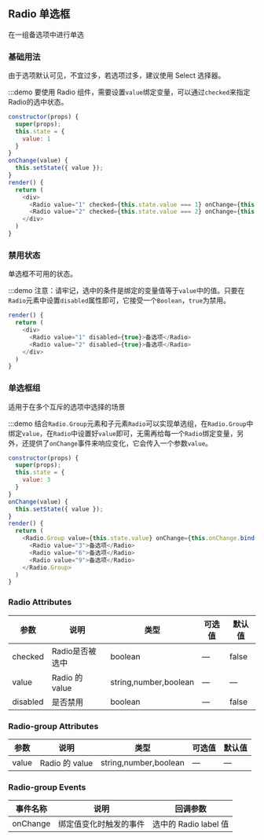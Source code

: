 ## Radio 单选框

在一组备选项中进行单选

### 基础用法

由于选项默认可见，不宜过多，若选项过多，建议使用 Select 选择器。

:::demo 要使用 Radio 组件，需要设置`value`绑定变量，可以通过`checked`来指定Radio的选中状态。

```js
constructor(props) {
  super(props);
  this.state = {
    value: 1
  }
}
onChange(value) {
  this.setState({ value });
}
render() {
  return (
    <div>
      <Radio value="1" checked={this.state.value === 1} onChange={this.onChange.bind(this)}>备选项</Radio>
      <Radio value="2" checked={this.state.value === 2} onChange={this.onChange.bind(this)}>备选项</Radio>
    </div>
  )
}
```

### 禁用状态

单选框不可用的状态。

:::demo 注意：请牢记，选中的条件是绑定的变量值等于`value`中的值。只要在`Radio`元素中设置`disabled`属性即可，它接受一个`Boolean`，`true`为禁用。

```js
render() {
  return (
    <div>
      <Radio value="1" disabled={true}>备选项</Radio>
      <Radio value="2" disabled={true}>备选项</Radio>
    </div>
  )
}
```

### 单选框组

适用于在多个互斥的选项中选择的场景

:::demo 结合`Radio.Group`元素和子元素`Radio`可以实现单选组，在`Radio.Group`中绑定`value`，在`Radio`中设置好`value`即可，无需再给每一个`Radio`绑定变量，另外，还提供了`onChange`事件来响应变化，它会传入一个参数`value`。

```js
constructor(props) {
  super(props);
  this.state = {
    value: 3
  }
}
onChange(value) {
  this.setState({ value });
}
render() {
  return (
    <Radio.Group value={this.state.value} onChange={this.onChange.bind(this)}>
      <Radio value="3">备选项</Radio>
      <Radio value="6">备选项</Radio>
      <Radio value="9">备选项</Radio>
    </Radio.Group>
  )
}
```
### Radio Attributes
| 参数      | 说明    | 类型      | 可选值       | 默认值   |
|---------- |-------- |---------- |-------------  |-------- |
| checked     | Radio是否被选中   | boolean    |       —        |      false   |
| value     | Radio 的 value   | string,number,boolean    |       —        |      —   |
| disabled  | 是否禁用    | boolean   | — | false   |

### Radio-group Attributes
| 参数      | 说明    | 类型      | 可选值       | 默认值   |
|---------- |-------- |---------- |-------------  |-------- |
| value     | Radio 的 value   | string,number,boolean    |       —        |      —   |

### Radio-group Events
| 事件名称 | 说明 | 回调参数 |
|---------- |-------- |---------- |
| onChange  | 绑定值变化时触发的事件 |  选中的 Radio label 值  |

